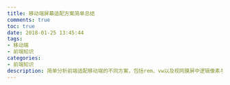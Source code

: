 ```yaml
---
title: 移动端屏幕适配方案简单总结
comments: true
toc: true
date: 2018-01-25 13:45:44
tags:
- 移动端
- 前端知识
categories:
- 前端知识
description: 简单分析前端适配移动端的不同方案，包括rem、vw以及视网膜屏中逻辑像素与物理像素的关系。
---
```

